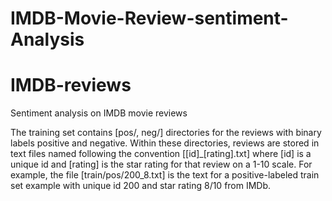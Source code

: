 # IMDB-Movie-Review-sentiment-Analysis
IMDB-reviews
============

Sentiment analysis on IMDB movie reviews

The training set contains [pos/, neg/] directories for the reviews with binary labels positive and negative. Within these directories, reviews are stored in text files named following the convention [[id]_[rating].txt] where [id] is a unique id and [rating] is the star rating for that review on a 1-10 scale. For example, the file [train/pos/200_8.txt] is the text for a positive-labeled train set example with unique id 200 and star rating 8/10 from IMDb. 

